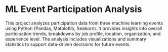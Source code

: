 # ML Event Participation Analysis
This project analyzes participation data from three machine learning events using Python (Pandas, Matplotlib, Seaborn). It provides insights into overall participation trends, breakdowns by job profile, location, organization, and experience level. The analysis includes visualizations and summary statistics to support data-driven decisions for future events.




 


 
           


    












